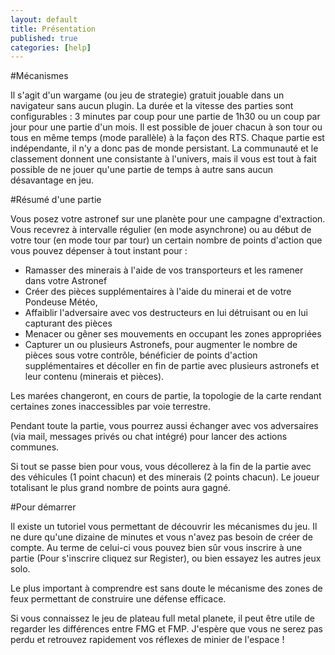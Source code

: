 ```yaml
---
layout: default
title: Présentation
published: true
categories: [help]
---
```


#Mécanismes

Il s'agit d'un wargame (ou jeu de strategie) gratuit jouable dans un navigateur sans aucun plugin. La durée et la vitesse des parties sont configurables : 3 minutes par coup pour une partie de 1h30 ou un coup par jour pour une partie d'un mois. 
Il est possible de jouer chacun à son tour ou tous en même temps (mode parallèle) à la façon des RTS.
Chaque partie est indépendante, il n'y a donc pas de monde persistant. La communauté et le classement donnent une consistante à l'univers, mais il vous est tout à fait possible de ne jouer qu'une partie de temps à autre sans aucun désavantage en jeu.

#Résumé d'une partie

Vous posez votre astronef sur une planète pour une campagne d'extraction. Vous recevrez à intervalle régulier (en mode asynchrone) ou au début de votre tour (en mode tour par tour) un certain nombre de points d'action que vous pouvez dépenser à tout instant pour :

* Ramasser des minerais à l'aide de vos transporteurs et les ramener dans votre Astronef
* Créer des pièces supplémentaires à l'aide du minerai et de votre Pondeuse Météo,
* Affaiblir l'adversaire avec vos destructeurs en lui détruisant ou en lui capturant des pièces
* Menacer ou gêner ses mouvements en occupant les zones appropriées
* Capturer un ou plusieurs Astronefs, pour augmenter le nombre de pièces sous votre contrôle, bénéficier de points d'action supplémentaires et décoller en fin de partie avec plusieurs astronefs et leur contenu (minerais et pièces).

Les marées changeront, en cours de partie, la topologie de la carte rendant certaines zones inaccessibles par voie terrestre.

Pendant toute la partie, vous pourrez aussi échanger avec vos adversaires (via mail, messages privés ou chat intégré) pour lancer des actions communes.

Si tout se passe bien pour vous, vous décollerez à la fin de la partie avec des véhicules (1 point chacun) et des minerais (2 points chacun). Le joueur totalisant le plus grand nombre de points aura gagné.

#Pour démarrer

Il existe un tutoriel vous permettant de découvrir les mécanismes du jeu. Il ne dure qu'une dizaine de minutes et vous n'avez pas besoin de créer de compte. Au terme de celui-ci vous pouvez bien sûr vous inscrire à une partie (Pour s'inscrire cliquez sur  Register), ou bien essayez les autres jeux solo.

Le plus important à comprendre est sans doute le mécanisme des zones de feux permettant de construire une défense efficace.

Si vous connaissez le jeu de plateau full metal planete, il peut être utile de regarder les différences entre FMG et FMP. J'espère que vous ne serez pas perdu et retrouvez rapidement vos réflexes de minier de l'espace !
